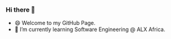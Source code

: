 ### Hi there 👋

- :smile: Welcome to my GitHub Page.
- 🌱 I’m currently learning Software Engineering @ ALX Africa.
